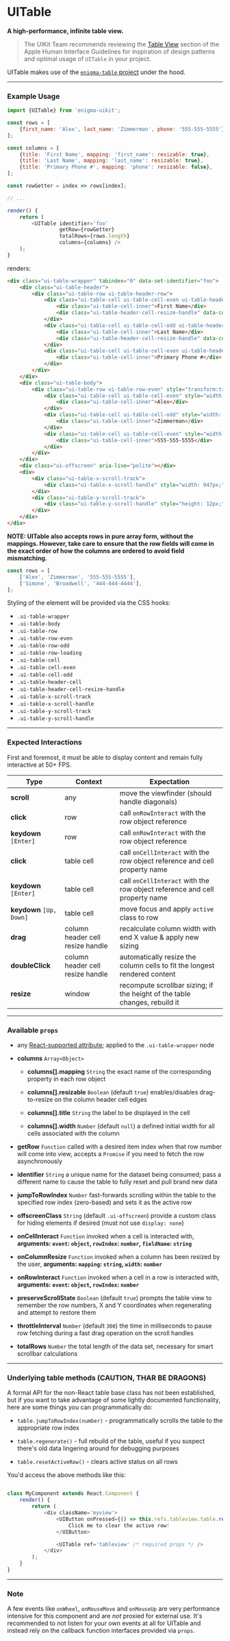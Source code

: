 # UITable
__A high-performance, infinite table view.__

> The UIKit Team recommends reviewing the [Table View](https://developer.apple.com/library/mac/documentation/UserExperience/Conceptual/OSXHIGuidelines/ControlsView.html#//apple_ref/doc/uid/20000957-CH52-SW4) section of the Apple Human Interface Guidelines for inspiration of design patterns and optimal usage of `UITable` in your project.

UITable makes use of the [`enigma-table` project](https://github.com/bibliotech/table) under the hood.

---

### Example Usage

```js
import {UITable} from 'enigma-uikit';

const rows = [
    {first_name: 'Alex', last_name: 'Zimmerman', phone: '555-555-5555'},
];

const columns = [
    {title: 'First Name', mapping: 'first_name': resizable: true},
    {title: 'Last Name', mapping: 'last_name': resizable: true},
    {title: 'Primary Phone #', mapping: 'phone': resizable: false},
];

const rowGetter = index => rows[index];

// ...

render() {
    return (
        <UITable identifier='foo'
                 getRow={rowGetter}
                 totalRows={rows.length}
                 columns={columns} />
    );
}
```
renders:
```html
<div class="ui-table-wrapper" tabindex="0" data-set-identifier="foo">
    <div class="ui-table-header">
        <div class="ui-table-row ui-table-header-row">
            <div class="ui-table-cell ui-table-cell-even ui-table-header-cell" title="First Name" style="width:75px;">
                <div class="ui-table-cell-inner">First Name</div>
                <div class="ui-table-header-cell-resize-handle" data-column-index="0"></div>
            </div>
            <div class="ui-table-cell ui-table-cell-odd ui-table-header-cell" title="Last Name" style="width:100px;">
                <div class="ui-table-cell-inner">Last Name</div>
                <div class="ui-table-header-cell-resize-handle" data-column-index="1"></div>
            </div>
            <div class="ui-table-cell ui-table-cell-even ui-table-header-cell" title="Primary Phone #" style="width:143px;">
                <div class="ui-table-cell-inner">Primary Phone #</div>
            </div>
        </div>
    </div>
    <div class="ui-table-body">
        <div class="ui-table-row ui-table-row-even" style="transform:translate3d(0px, 0px, 0px);">
            <div class="ui-table-cell ui-table-cell-even" style="width: 75px;">
                <div class="ui-table-cell-inner">Alex</div>
            </div>
            <div class="ui-table-cell ui-table-cell-odd" style="width: 100px;">
                <div class="ui-table-cell-inner">Zimmerman</div>
            </div>
            <div class="ui-table-cell ui-table-cell-even" style="width: 143px;">
                <div class="ui-table-cell-inner">555-555-5555</div>
            </div>
        </div>
    </div>
    <div class="ui-offscreen" aria-live="polite"></div>
    <div>
        <div class="ui-table-x-scroll-track">
            <div class="ui-table-x-scroll-handle" style="width: 947px;"></div>
        </div>
        <div class="ui-table-y-scroll-track">
            <div class="ui-table-y-scroll-handle" style="height: 12px;"></div>
        </div>
    </div>
</div>
```

__NOTE: UITable also accepts rows in pure array form, without the mappings. However, take care to ensure that the row fields will come in the exact order of how the columns are ordered to avoid field mismatching.__

```js
const rows = [
    ['Alex', 'Zimmerman', '555-555-5555'],
    ['Simone', 'Broadwell', '444-444-4444'],
];
```

Styling of the element will be provided via the CSS hooks:

- `.ui-table-wrapper`
- `.ui-table-body`
- `.ui-table-row`
- `.ui-table-row-even`
- `.ui-table-row-odd`
- `.ui-table-row-loading`
- `.ui-table-cell`
- `.ui-table-cell-even`
- `.ui-table-cell-odd`
- `.ui-table-header-cell`
- `.ui-table-header-cell-resize-handle`
- `.ui-table-x-scroll-track`
- `.ui-table-x-scroll-handle`
- `.ui-table-y-scroll-track`
- `.ui-table-y-scroll-handle`

---

### Expected Interactions

First and foremost, it must be able to display content and remain fully interactive at 50+ FPS.

Type | Context | Expectation
---- | ------- | -----------
__scroll__ | any | move the viewfinder (should handle diagonals)
__click__ | row | call `onRowInteract` with the row object reference
__keydown__ `[Enter]` | row | call `onRowInteract` with the row object reference
__click__ | table cell | call `onCellInteract` with the row object reference and cell property name
__keydown__ `[Enter]` | table cell | call `onCellInteract` with the row object reference and cell property name
__keydown__ `[Up, Down]` | table cell | move focus and apply `active` class to row
__drag__ | column header cell resize handle | recalculate column width with end X value & apply new sizing
__doubleClick__ | column header cell resize handle | automatically resize the column cells to fit the longest rendered content
__resize__ | window | recompute scrollbar sizing; if the height of the table changes, rebuild it

---

### Available `props`
- any [React-supported attribute](https://facebook.github.io/react/docs/tags-and-attributes.html#html-attributes); applied to the `.ui-table-wrapper` node

- __columns__ `Array<Object>`
    - __columns[].mapping__ `String`
      the exact name of the corresponding property in each row object

    - __columns[].resizable__ `Boolean`
      (default `true`) enables/disables drag-to-resize on the column header cell edges

    - __columns[].title__ `String`
      the label to be displayed in the cell

    - __columns[].width__ `Number`
      (default `null`) a defined initial width for all cells associated with the column

- __getRow__ `Function`
  called with a desired item index when that row number will come into view, accepts a `Promise` if you need to fetch the row asynchronously

- __identifier__ `String`
  a unique name for the dataset being consumed; pass a different name to cause the table to fully reset and pull brand new data

- __jumpToRowIndex__ `Number`
  fast-forwards scrolling within the table to the specified row index (zero-based) and sets it as the active row

- __offscreenClass__ `String`
  (default `.ui-offscreen`) provide a custom class for hiding elements if desired (must not use `display: none`)

- __onCellInteract__ `Function`
  invoked when a cell is interacted with, __arguments: `event`: `object`, `rowIndex`: `number`, `fieldName`: `string`__

- __onColumnResize__ `Function`
  invoked when a column has been resized by the user, __arguments: `mapping`: `string`, `width`: `number`__

- __onRowInteract__ `Function`
  invoked when a cell in a row is interacted with, __arguments: `event`: `object`, `rowIndex`: `number`__

- __preserveScrollState__ `Boolean`
  (default `true`) prompts the table view to remember the row numbers, X and Y coordinates when regenerating and attempt to restore them

- __throttleInterval__ `Number`
  (default `300`) the time in milliseconds to pause row fetching during a fast drag operation on the scroll handles

- __totalRows__ `Number`
  the total length of the data set, necessary for smart scrollbar calculations

---

### Underlying table methods (CAUTION, THAR BE DRAGONS)

A formal API for the non-React table base class has not been established, but if you want to take advantage of some lightly documented functionality, here are some things you can programmatically do:

- `table.jumpToRowIndex(number)` - programmatically scrolls the table to the appropriate row index

- `table.regenerate()` - full rebuild of the table, useful if you suspect there's old data lingering around for debugging purposes

- `table.resetActiveRow()` - clears active status on all rows

You'd access the above methods like this:

```js

class MyComponent extends React.Component {
    render() {
        return (
            <div className='myview'>
                <UIButton onPressed={() => this.refs.tableview.table.resetActiveRow()}>
                    Click me to clear the active row!
                </UIButton>

                <UITable ref='tableview' /* required props */ />
            </div>
        );
    }
}

```

---

### Note

A few events like `onWheel`, `onMouseMove` and `onMouseUp` are very performance intensive for this component and are _not_ proxied for external use. It's recommended to not listen for your own events at all for UITable and instead rely on the callback function interfaces provided via `props`.

